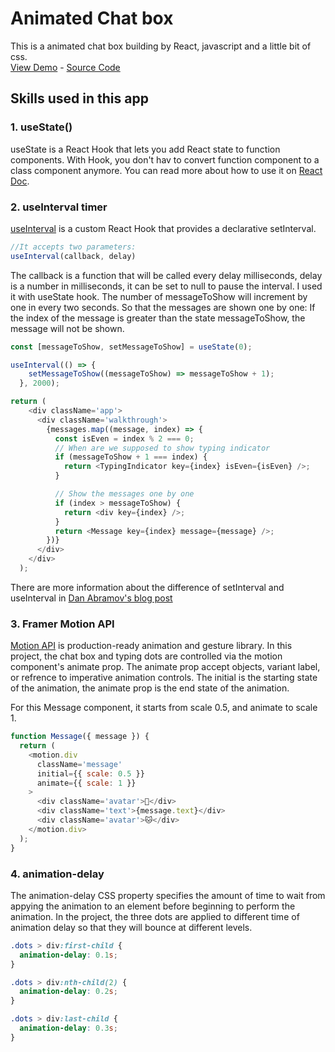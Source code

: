 # Animated Chat box

This is a animated chat box building by React, javascript and a little bit of css.\
[View Demo](https://animated-chat-box.netlify.app/) - [Source Code](https://github.com/Michan0628/Animated-Chat-Box)
## Skills used in this app

### 1. useState()
useState is a React Hook that lets you add React state to function components. With Hook, you don't hav to convert function component to a class component anymore.
You can read more about how to use it on [React Doc](https://overreacted.io/making-setinterval-declarative-with-react-hooks/).
### 2. useInterval timer
[useInterval](https://github.com/donavon/use-interval) is a custom React Hook that provides a declarative setInterval.
```javascript
//It accepts two parameters:
useInterval(callback, delay)
```
The callback is a function that will be called every delay milliseconds, delay is a number in milliseconds, it can be set to null to pause the interval.
I used it with useState hook. The number of messageToShow will increment by one in every two seconds. So that the messages are shown one by one: If the index of the message is greater than the state messageToShow, the message will not be shown.
```javascript
const [messageToShow, setMessageToShow] = useState(0);

useInterval(() => {
    setMessageToShow((messageToShow) => messageToShow + 1);
  }, 2000);

return (
    <div className='app'>
      <div className='walkthrough'>
        {messages.map((message, index) => {
          const isEven = index % 2 === 0;
          // When are we supposed to show typing indicator
          if (messageToShow + 1 === index) {
            return <TypingIndicator key={index} isEven={isEven} />;
          }

          // Show the messages one by one
          if (index > messageToShow) {
            return <div key={index} />;
          }
          return <Message key={index} message={message} />;
        })}
      </div>
    </div>
  );
```

There are more information about the difference of setInterval and useInterval in [Dan Abramov's blog post](https://overreacted.io/making-setinterval-declarative-with-react-hooks/)
### 3. Framer Motion API
[Motion API](https://www.framer.com/api/motion/) is production-ready animation and gesture library.
In this project, the chat box and typing dots are controlled via the motion component's animate prop. The animate prop accept objects, variant label, or refrence to imperative animation controls.
The initial is the starting state of the animation, the animate prop is the end state of the animation.

For this Message component, it starts from scale 0.5, and animate to scale 1.
```javascript
function Message({ message }) {
  return (
    <motion.div
      className='message'
      initial={{ scale: 0.5 }}
      animate={{ scale: 1 }}
    >
      <div className='avatar'>🐶</div>
      <div className='text'>{message.text}</div>
      <div className='avatar'>🐱</div>
    </motion.div>
  );
}
```
### 4. animation-delay
The animation-delay CSS property specifies the amount of time to wait from appying the animation to an element before beginning to perform the animation.
In the project, the three dots are applied to different time of animation delay so that they will bounce at different levels.
```css
.dots > div:first-child {
  animation-delay: 0.1s;
}

.dots > div:nth-child(2) {
  animation-delay: 0.2s;
}

.dots > div:last-child {
  animation-delay: 0.3s;
}
```
